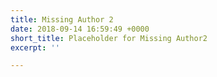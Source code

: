 ```yaml
---
title: Missing Author 2
date: 2018-09-14 16:59:49 +0000
short_title: Placeholder for Missing Author2
excerpt: ''

---
```

